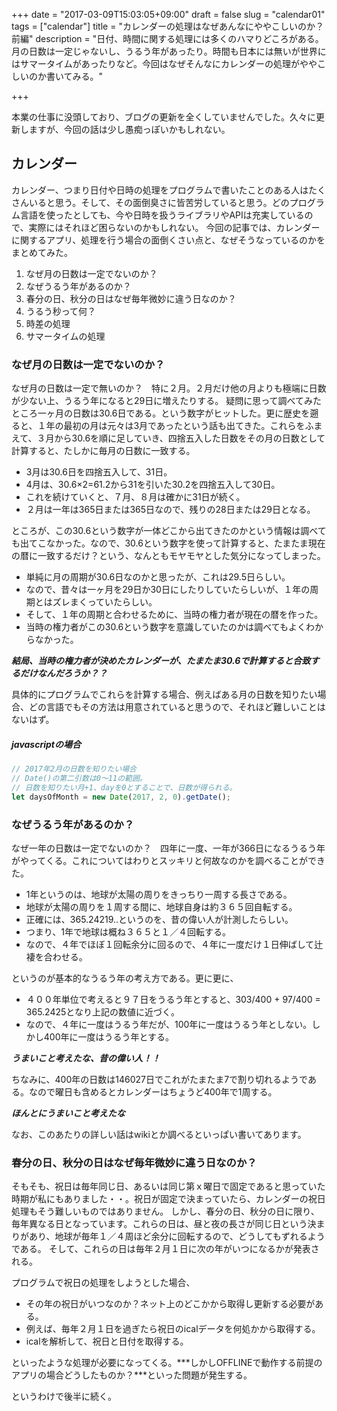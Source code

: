 +++
date = "2017-03-09T15:03:05+09:00"
draft = false
slug = "calendar01"
tags = ["calendar"]
title = "カレンダーの処理はなぜあんなにややこしいのか？　前編"
description = "日付、時間に関する処理には多くのハマりどころがある。月の日数は一定じゃないし、うるう年があったり。時間も日本には無いが世界にはサマータイムがあったりなど。今回はなぜそんなにカレンダーの処理がややこしいのか書いてみる。"

+++

本業の仕事に没頭しており、ブログの更新を全くしていませんでした。久々に更新しますが、今回の話は少し愚痴っぽいかもしれない。

## カレンダー

カレンダー、つまり日付や日時の処理をプログラムで書いたことのある人はたくさんいると思う。そして、その面倒臭さに皆苦労していると思う。どのプログラム言語を使ったとしても、今や日時を扱うライブラリやAPIは充実しているので、実際にはそれほど困らないのかもしれない。
今回の記事では、カレンダーに関するアプリ、処理を行う場合の面倒くさい点と、なぜそうなっているのかをまとめてみた。

1. なぜ月の日数は一定でないのか？
2. なぜうるう年があるのか？
3. 春分の日、秋分の日はなぜ毎年微妙に違う日なのか？
4. うるう秒って何？
5. 時差の処理
6. サマータイムの処理

<!--more-->

### なぜ月の日数は一定でないのか？

なぜ月の日数は一定で無いのか？　特に２月。２月だけ他の月よりも極端に日数が少ない上、うるう年になると29日に増えたりする。
疑問に思って調べてみたところ一ヶ月の日数は30.6日である。という数字がヒットした。更に歴史を遡ると、１年の最初の月は元々は3月であったという話も出てきた。これらをふまえて、３月から30.6を順に足していき、四捨五入した日数をその月の日数として計算すると、たしかに毎月の日数に一致する。

- 3月は30.6日を四捨五入して、31日。
- 4月は、30.6×2=61.2から31を引いた30.2を四捨五入して30日。
- これを続けていくと、７月、８月は確かに31日が続く。
- ２月は一年は365日または365日なので、残りの28日または29日となる。

ところが、この30.6という数字が一体どこから出てきたのかという情報は調べても出てこなかった。なので、30.6という数字を使って計算すると、たまたま現在の暦に一致するだけ？という、なんともモヤモヤとした気分になってしまった。

- 単純に月の周期が30.6日なのかと思ったが、これは29.5日らしい。
- なので、昔々は一ヶ月を29日か30日にしたりしていたらしいが、１年の周期とはズレまくっていたらしい。
- そして、１年の周期と合わせるために、当時の権力者が現在の暦を作った。
- 当時の権力者がこの30.6という数字を意識していたのかは調べてもよくわからなかった。

***結局、当時の権力者が決めたカレンダーが、たまたま30.6で計算すると合致するだけなんだろうか？？***

具体的にプログラムでこれらを計算する場合、例えばある月の日数を知りたい場合、どの言語でもその方法は用意されていると思うので、それほど難しいことはないはず。

##### javascriptの場合
```javascript
// 2017年2月の日数を知りたい場合
// Date()の第二引数は0〜11の範囲。
// 日数を知りたい月+1、dayを0とすることで、日数が得られる。
let daysOfMonth = new Date(2017, 2, 0).getDate();
```


### なぜうるう年があるのか？

なぜ一年の日数は一定でないのか？　四年に一度、一年が366日になるうるう年がやってくる。これについてはわりとスッキリと何故なのかを調べることができた。

- 1年というのは、地球が太陽の周りをきっちり一周する長さである。
- 地球が太陽の周りを１周する間に、地球自身は約３６５回自転する。
- 正確には、365.24219..というのを、昔の偉い人が計測したらしい。
- つまり、1年で地球は概ね３６５と１／４回転する。
- なので、４年でほぼ１回転余分に回るので、４年に一度だけ１日伸ばして辻褄を合わせる。

というのが基本的なうるう年の考え方である。更に更に、

- ４００年単位で考えると９７日をうるう年とすると、303/400 + 97/400 = 365.2425となり上記の数値に近づく。
- なので、４年に一度はうるう年だが、100年に一度はうるう年としない。しかし400年に一度はうるう年とする。

***うまいこと考えたな、昔の偉い人！！***

ちなみに、400年の日数は146027日でこれがたまたま7で割り切れるようである。なので曜日も含めるとカレンダーはちょうど400年で1周する。

***ほんとにうまいこと考えたな***

なお、このあたりの詳しい話はwikiとか調べるといっぱい書いてあります。

### 春分の日、秋分の日はなぜ毎年微妙に違う日なのか？

そもそも、祝日は毎年同じ日、あるいは同じ第ｘ曜日で固定であると思っていた時期が私にもありました・・。祝日が固定で決まっていたら、カレンダーの祝日処理もそう難しいものではありません。
しかし、春分の日、秋分の日に限り、毎年異なる日となっています。これらの日は、昼と夜の長さが同じ日という決まりがあり、地球が毎年１／４周ほど余分に回転するので、どうしてもずれるようである。
そして、これらの日は毎年２月１日に次の年がいつになるかが発表される。

プログラムで祝日の処理をしようとした場合、

- その年の祝日がいつなのか？ネット上のどこかから取得し更新する必要がある。
- 例えば、毎年２月１日を過ぎたら祝日のicalデータを何処かから取得する。
- icalを解析して、祝日と日付を取得する。

といったような処理が必要になってくる。***しかしOFFLINEで動作する前提のアプリの場合どうしたものか？***といった問題が発生する。

というわけで後半に続く。

